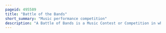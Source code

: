 ```yaml
---
pageid: 495589
title: "Battle of the Bands"
short_summary: "Music performance competition"
description: "A Battle of Bands is a Music Contest or Competition in which several Bands compete for the Title of best Band. The winner is determined by a voice vote of the audience or the band who brings the most people to support them. Traditionally Battles between Bands are held at live Music Events and Forums. Popular Examples include the annual Live and unsigned Contest in the united Kingdom and the annual Soundwave Music Competition."
---
```

